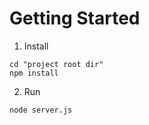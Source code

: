 # Getting Started
1. Install
```
cd "project root dir"
npm install
```

2. Run
```
node server.js
```




